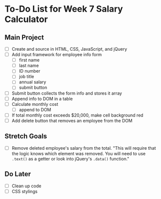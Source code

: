 # To-Do List for Week 7 Salary Calculator

## Main Project

- [ ] Create and source in HTML, CSS, JavaScript, and jQuery
- [ ] Add input framework for employee info form
  - [ ] first name
  - [ ] last name
  - [ ] ID number
  - [ ] job title
  - [ ] annual salary
  - [ ] submit button
- [ ] Submit button collects the form info and stores it array
- [ ] Append info to DOM in a table
- [ ] Calculate monthly cost
  - [ ] append to DOM
- [ ] If total monthly cost exceeds $20,000, make cell background red
- [ ] Add delete button that removes an employee from the DOM

## Stretch Goals

-[ ] Remove deleted employee's salary from the total. "This will require that the logic knows which element was removed. You will need to use `.text()` as a getter or look into jQuery's `.data()` function."

## Do Later

- [ ] Clean up code
- [ ] CSS stylings
